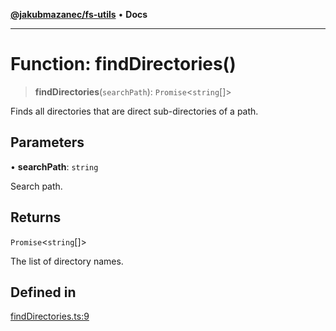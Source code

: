 [**@jakubmazanec/fs-utils**](../README.md) • **Docs**

---

# Function: findDirectories()

> **findDirectories**(`searchPath`): `Promise`\<`string`[]\>

Finds all directories that are direct sub-directories of a path.

## Parameters

• **searchPath**: `string`

Search path.

## Returns

`Promise`\<`string`[]\>

The list of directory names.

## Defined in

[findDirectories.ts:9](https://github.com/jakubmazanec/tools/blob/6ed2cc9bf798455a62cfc34def34fef748169fa2/packages/fs-utils/source/findDirectories.ts#L9)
